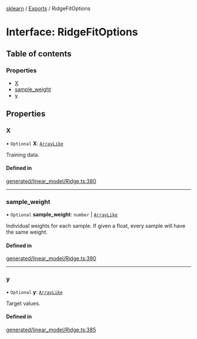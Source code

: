 [sklearn](../readme.md) / [Exports](../modules.md) / RidgeFitOptions

# Interface: RidgeFitOptions

## Table of contents

### Properties

- [X](RidgeFitOptions.md#x)
- [sample\_weight](RidgeFitOptions.md#sample_weight)
- [y](RidgeFitOptions.md#y)

## Properties

### X

• `Optional` **X**: [`ArrayLike`](../modules.md#arraylike)

Training data.

#### Defined in

[generated/linear_model/Ridge.ts:380](https://github.com/transitive-bullshit/scikit-learn-ts/blob/367336a/packages/sklearn/src/generated/linear_model/Ridge.ts#L380)

___

### sample\_weight

• `Optional` **sample\_weight**: `number` \| [`ArrayLike`](../modules.md#arraylike)

Individual weights for each sample. If given a float, every sample will have the same weight.

#### Defined in

[generated/linear_model/Ridge.ts:390](https://github.com/transitive-bullshit/scikit-learn-ts/blob/367336a/packages/sklearn/src/generated/linear_model/Ridge.ts#L390)

___

### y

• `Optional` **y**: [`ArrayLike`](../modules.md#arraylike)

Target values.

#### Defined in

[generated/linear_model/Ridge.ts:385](https://github.com/transitive-bullshit/scikit-learn-ts/blob/367336a/packages/sklearn/src/generated/linear_model/Ridge.ts#L385)
